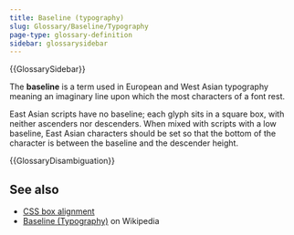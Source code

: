 ```yaml
---
title: Baseline (typography)
slug: Glossary/Baseline/Typography
page-type: glossary-definition
sidebar: glossarysidebar
---
```


{{GlossarySidebar}}

The **baseline** is a term used in European and West Asian typography meaning an imaginary line upon which the most characters of a font rest.

East Asian scripts have no baseline; each glyph sits in a square box, with neither ascenders nor descenders. When mixed with scripts with a low baseline, East Asian characters should be set so that the bottom of the character is between the baseline and the descender height.

{{GlossaryDisambiguation}}

## See also

- [CSS box alignment](/en-US/docs/Web/CSS/CSS_box_alignment#types_of_alignment)
- [Baseline (Typography)](<https://en.wikipedia.org/wiki/Baseline_(typography)>) on Wikipedia
